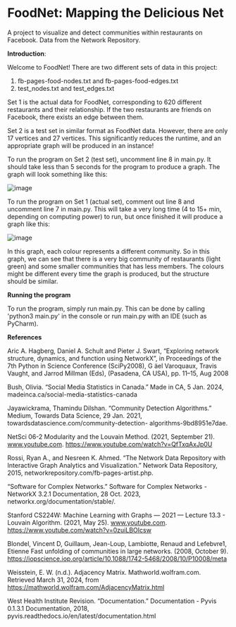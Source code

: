 # FoodNet: Mapping the Delicious Net
A project to visualize and detect communities within restaurants on Facebook. Data from the Network Repository. 

**Introduction**: 

Welcome to FoodNet! There are two different sets of data in this project: 
1. fb-pages-food-nodes.txt and fb-pages-food-edges.txt
2. test_nodes.txt and test_edges.txt

Set 1 is the actual data for FoodNet, corresponding to 620 different restaurants and their relationship. If the two restaurants are friends on Facebook, there exists an edge between them. 

Set 2 is a test set in similar format as FoodNet data. However, there are only 17 vertices and 27 vertices. This significantly reduces the runtime, and an appropriate graph will be produced in an instance! 

To run the program on Set 2 (test set), uncomment line 8 in main.py. It should take less than 5 seconds for the program to produce a graph. The graph will look something like this: 

![image](https://github.com/YoyoLiuuu/ArtistNetwork/assets/89408618/58ac8d80-247e-409f-b167-fde1fd573a24)

To run the program on Set 1 (actual set), comment out line 8 and uncomment line 7 in main.py. This will take a very long time (4 to 15+ min, depending on computing power) to run, but once finished it will produce a graph like this: 

![image](https://github.com/YoyoLiuuu/ArtistNetwork/assets/89408618/42f56172-7787-4325-a11b-a7e498251f92)

In this graph, each colour represents a different community. So in this graph, we can see that there is a very big community of restaurants (light green) and some smaller communities that has less members. The colours might be different every time the graph is produced, but the structure should be similar. 


**Running the program**

To run the program, simply run main.py. This can be done by calling 'python3 main.py' in the console or run main.py with an IDE (such as PyCharm). 


**References**

Aric A. Hagberg, Daniel A. Schult and Pieter J. Swart, “Exploring network structure,
dynamics, and function using NetworkX”, in Proceedings of the 7th Python in
Science Conference (SciPy2008), G ̈ael Varoquaux, Travis Vaught, and Jarrod
Millman (Eds), (Pasadena, CA USA), pp. 11–15, Aug 2008

Bush, Olivia. “Social Media Statistics in Canada.” Made in CA, 5 Jan. 2024,
madeinca.ca/social-media-statistics-canada

Jayawickrama, Thamindu Dilshan. “Community Detection Algorithms.” Medium,
Towards Data Science, 29 Jan. 2021, towardsdatascience.com/community-detection-
algorithms-9bd8951e7dae.

NetSci 06-2 Modularity and the Louvain Method. (2021, September 21). www.youtube.com.
https://www.youtube.com/watch?v=QfTxqAxJp0U

Rossi, Ryan A., and Nesreen K. Ahmed. “The Network Data Repository with
Interactive Graph Analytics and Visualization.” Network Data Repository, 2015,
networkrepository.com/fb-pages-artist.php.

“Software for Complex Networks.” Software for Complex Networks - NetworkX 3.2.1
Documentation, 28 Oct. 2023, networkx.org/documentation/stable/.

Stanford CS224W: Machine Learning with Graphs — 2021 — Lecture 13.3 -
Louvain Algorithm. (2021, May 25). www.youtube.com.
https://www.youtube.com/watch?v=0zuiLBOIcsw

Blondel, Vincent D, Guillaum, Jean-Loup, Lambiotte, Renaud and Lefebvre1,
Etienne Fast unfolding of communities in large networks. (2008, October 9).
https://iopscience.iop.org/article/10.1088/1742-5468/2008/10/P10008/meta

Weisstein, E. W. (n.d.). Adjacency Matrix. Mathworld.wolfram.com. Retrieved
March 31, 2024, from https://mathworld.wolfram.com/AdjacencyMatrix.html

West Health Institute Revision. “Documentation.” Documentation - Pyvis 0.1.3.1
Documentation, 2018, pyvis.readthedocs.io/en/latest/documentation.html
